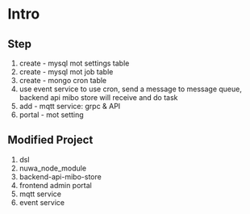 # Intro

## Step

1. create - mysql mot settings table
2. create - mysql mot job table
3. create - mongo cron table
4. use event service to use cron, send a message to message queue, backend api mibo store will receive and do task
5. add - mqtt service: grpc & API
6. portal - mot setting

## Modified Project

1. dsl
2. nuwa\_node\_module
3. backend-api-mibo-store
4. frontend admin portal
5. mqtt service
6. event service



